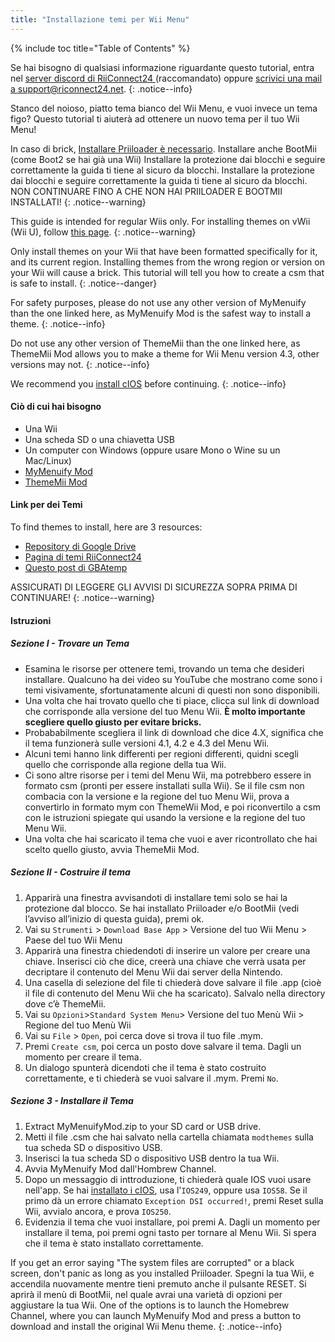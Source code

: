 ```yaml
---
title: "Installazione temi per Wii Menu"
---
```


{% include toc title="Table of Contents" %}

Se hai bisogno di qualsiasi informazione riguardante questo tutorial, entra nel [server discord di RiiConnect24 ](https://discord.gg/rc24)(raccomandato) oppure [scrivici una mail a support@riconnect24.net](mailto:support@riiconnect24.net).
{: .notice--info}

Stanco del noioso, piatto tema bianco del Wii Menu, e vuoi invece un tema figo? Questo tutorial ti aiuterà ad ottenere un nuovo tema per il tuo Wii Menu!

In caso di brick, [Installare Priiloader è necessario](priiloader). Installare anche BootMii (come Boot2 se hai già una Wii) Installare la protezione dai blocchi e seguire correttamente la guida ti tiene al sicuro da blocchi. Installare la protezione dai blocchi e seguire correttamente la guida ti tiene al sicuro da blocchi. NON CONTINUARE FINO A CHE NON HAI PRIILOADER E BOOTMII INSTALLATI!
{: .notice--warning}

This guide is intended for regular Wiis only. For installing themes on vWii (Wii U), follow [this page](themes-vwii).
{: .notice--warning}

Only install themes on your Wii that have been formatted specifically for it, and its current region. Installing themes from the wrong region or version on your Wii will cause a brick. This tutorial will tell you how to create a csm that is safe to install.
{: .notice--danger}

For safety purposes, please do not use any other version of MyMenuify than the one linked here, as MyMenuify Mod is the safest way to install a theme.
{: .notice--info}

Do not use any other version of ThemeMii than the one linked here, as ThemeMii Mod allows you to make a theme for Wii Menu version 4.3, other versions may not.
{: .notice--info}

We recommend you [install cIOS](cios) before continuing.
{: .notice--info}

#### Ciò di cui hai bisogno

* Una Wii
* Una scheda SD o una chiavetta USB
* Un computer con Windows (oppure usare Mono o Wine su un Mac/Linux)
* [MyMenuify Mod](https://hbb1.oscwii.org/hbb/MyMenuifyMod/MyMenuifyMod.zip)
* [ThemeMii Mod](/assets/files/New_ThemeMii_MOD.zip)

#### Link per dei Temi

To find themes to install, here are 3 resources:

* [Repository di Google Drive](https://drive.google.com/drive/folders/19tyeVQ--bJ0ZUTNg5yvAGvc3G4-euEpm?usp=sharing)
* [Pagina di temi RiiConnect24](https://rc24.xyz/goodies/themes/)
* [Questo post di GBAtemp](https://gbatemp.net/threads/wii-theme-team-creations-v2.336596/)

ASSICURATI DI LEGGERE GLI AVVISI DI SICUREZZA SOPRA PRIMA DI CONTINUARE!
{: .notice--warning}

#### Istruzioni

##### Sezione I - Trovare un Tema

* Esamina le risorse per ottenere temi, trovando un tema che desideri installare. Qualcuno ha dei video su YouTube che mostrano come sono i temi visivamente, sfortunatamente alcuni di questi non sono disponibili.
* Una volta che hai trovato quello che ti piace, clicca sul link di download che corrisponde alla versione del tuo Menu Wii. **È molto importante scegliere quello giusto per evitare bricks.**
* Probababilmente scegliera il link di download che dice 4.X, significa che il tema funzionerà sulle versioni 4.1, 4.2 e 4.3 del Menu Wii.
* Alcuni temi hanno link differenti per regioni differenti, quidni scegli quello che corrisponde alla regione della tua Wii.
* Ci sono altre risorse per i temi del Menu Wii, ma potrebbero essere in formato csm (pronti per essere installati sulla Wii). Se il file csm non combacia con la versione e la regione del tuo Menu Wii, prova a convertirlo in formato mym con ThemeWii Mod, e poi riconvertilo a csm con le istruzioni spiegate qui usando la versione e la regione del tuo Menu Wii.
* Una volta che hai scaricato il tema che vuoi e aver ricontrollato che hai scelto quello giusto, avvia ThemeMii Mod.

##### Sezione II - Costruire il tema

1. Apparirà una finestra avvisandoti di installare temi solo se hai la protezione dal blocco. Se hai installato Priiloader e/o BootMii (vedi l’avviso all’inizio di questa guida), premi ok.
2. Vai su `Strumenti` > `Download Base App` > Versione del tuo Wii Menu > Paese del tuo Wii Menu
3. Apparirà una finestra chiedendoti di inserire un valore per creare una chiave. Inserisci ciò che dice, creerà una chiave che verrà usata per decriptare il contenuto del Menu Wii dai server della Nintendo.
4. Una casella di selezione del file ti chiederà dove salvare il file .app (cioè il file di contenuto del Menu Wii che ha scaricato). Salvalo nella directory dove c’è ThemeMii.
5. Vai su `Opzioni`>`Standard System Menu`> Versione del tuo Menù Wii > Regione del tuo Menù Wii
6. Vai su `File` > `Open`, poi cerca dove si trova il tuo file .mym.
7. Premi `Create csm`, poi cerca un posto dove salvare il tema. Dagli un momento per creare il tema.
8. Un dialogo spunterà dicendoti che il tema è stato costruito correttamente, e ti chiederà se vuoi salvare il .mym. Premi `No`.

##### Sezione 3 - Installare il Tema

1. Extract MyMenuifyMod.zip to your SD card or USB drive.
2. Metti il file .csm che hai salvato nella cartella chiamata `modthemes` sulla tua scheda SD o dispositivo USB.
3. Inserisci la tua scheda SD o dispositivo USB dentro la tua Wii.
4. Avvia MyMenuify Mod dall'Hombrew Channel.
5. Dopo un messaggio di inttroduzione, ti chiederà quale IOS vuoi usare nell'app. Se hai [installato i cIOS](cios), usa l'`IOS249`, oppure usa `IOS58`. Se il primo dà un errore chiamato `Exception DSI occurred!`, premi Reset sulla Wii, avvialo ancora, e prova `IOS250`.
6. Evidenzia il tema che vuoi installare, poi premi A. Dagli un momento per installare il tema, poi premi ogni tasto per tornare al Menu Wii. Si spera che il tema è stato installato correttamente.

If you get an error saying "The system files are corrupted" or a black screen, don't panic as long as you installed Priiloader. Spegni la tua Wii, e accendila nuovamente mentre tieni premuto anche il pulsante RESET. Si aprirà il menù di BootMii, nel quale avrai una varietà di opzioni per aggiustare la tua Wii. One of the options is to launch the Homebrew Channel, where you can launch MyMenuify Mod and press a button to download and install the original Wii Menu theme.
{: .notice--info}
